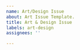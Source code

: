 ```yaml
---
name: Art/Design Issue
about: Art Issue Template.
title: Art & Design Issue
labels: art-design
assignees: ''

---
```



